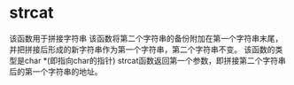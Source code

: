 # strcat

该函数用于拼接字符串
该函数将第二个字符串的备份附加在第一个字符串末尾，并把拼接后形成的新字符串作为第一个字符串，第二个字符串不变。
该函数的类型是char *(即指向char的指针) strcat函数返回第一个参数，即拼接第二个字符串后的第一个字符串的地址。
